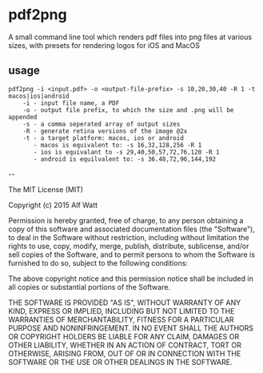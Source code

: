 # pdf2png

A small command line tool which renders pdf files into png files at various sizes, with presets for rendering logos for iOS and MacOS

## usage

    pdf2png -i <input.pdf> -o <output-file-prefix> -s 10,20,30,40 -R 1 -t macos|ios|android
        -i - input file name, a PDF
        -o - output file prefix, to which the size and .png will be appended
        -s - a comma seperated array of output sizes
        -R - generate retina versions of the image @2x
        -t - a target platform: macos, ios or android
           - macos is equivalent to: -s 16,32,128,256 -R 1
           - ios is equivalant to -s 29,40,50,57,72,76,120 -R 1
           - android is equilvalent to: -s 36.48,72,96,144,192

--

The MIT License (MIT)

Copyright (c) 2015 Alf Watt

Permission is hereby granted, free of charge, to any person obtaining a copy
of this software and associated documentation files (the "Software"), to deal
in the Software without restriction, including without limitation the rights
to use, copy, modify, merge, publish, distribute, sublicense, and/or sell
copies of the Software, and to permit persons to whom the Software is
furnished to do so, subject to the following conditions:

The above copyright notice and this permission notice shall be included in all
copies or substantial portions of the Software.

THE SOFTWARE IS PROVIDED "AS IS", WITHOUT WARRANTY OF ANY KIND, EXPRESS OR
IMPLIED, INCLUDING BUT NOT LIMITED TO THE WARRANTIES OF MERCHANTABILITY,
FITNESS FOR A PARTICULAR PURPOSE AND NONINFRINGEMENT. IN NO EVENT SHALL THE
AUTHORS OR COPYRIGHT HOLDERS BE LIABLE FOR ANY CLAIM, DAMAGES OR OTHER
LIABILITY, WHETHER IN AN ACTION OF CONTRACT, TORT OR OTHERWISE, ARISING FROM,
OUT OF OR IN CONNECTION WITH THE SOFTWARE OR THE USE OR OTHER DEALINGS IN THE
SOFTWARE.

